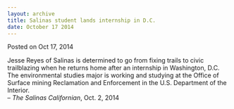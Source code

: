 ```yaml
---
layout: archive
title: Salinas student lands internship in D.C.
date: October 17 2014
---
```





<span class="date">Posted on Oct 17, 2014    </span>
<p>Jesse Reyes of Salinas is determined to go from fixing trails to
civic trailblazing when he returns home after an internship in
Washington, D.C. The environmental studies major is working and
studying at the Office of Surface mining Reclamation and
Enforcement in the U.S. Department of the Interior.<br>
&#x2013; <em>The Salinas Californian</em>, Oct. 2, 2014</br></p>






